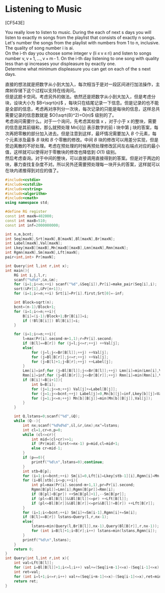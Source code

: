 # Listening to Music
[CF543E]

You really love to listen to music. During the each of next s days you will listen to exactly m songs from the playlist that consists of exactly n songs. Let's number the songs from the playlist with numbers from 1 to n, inclusive. The quality of song number i is ai.  
On the i-th day you choose some integer v (li ≤ v ≤ ri) and listen to songs number v, v + 1, ..., v + m - 1. On the i-th day listening to one song with quality less than qi increases your displeasure by exactly one.  
Determine what minimum displeasure you can get on each of the s next days.

直接的想法就是把数字从小到大加入，每次相当于是对一段区间进行加法操作，主席树存储下这个过程以支持在线询问。  
但是这题卡空间。考虑另外的做法。依然还是把数字从小到大加入，但是考虑分块，设块大小为 $B=\sqrt{n}$ ，每块只在结尾记录一下信息。但是记录的也不能是全部的信息，考虑再对序列分一次块，每次记录的只能是每块的信息，这样总共需要记录的信息数就是 $O(\sqrt{B}^2)=O(n)$ 级别的了。  
考虑询问需要什么。对于一个询问，先考虑其权值 x ，对于小于 x 的整块，需要的信息是其前缀和，那么就预处理 Mn[i][j] 表示数字的前 i 块中第 j 块的答案，每次再把零散的部分加入进去。但是注意到这样，最坏情况需要加入 $B$ 个元素，每个元素涉及最多 $B$ 块和 $B$ 个零散的修改。中间 $B$ 块的修改可以用差分实现，但是旁边离散的不好处理。考虑在预处理的时候再预处理修改区间左右端点对应的最小值，这样就可以使得对于零散块的修改也降低到 $O(1)$ 级别。  
然后考虑查询。对于中间的整块，可以直接调用直接得到的答案。但是对于两边的块，暴力查找复杂度不对。所以另外还需要预处理每一块开头的答案，这样就可以在块内递推得到对应的值了。

```cpp
#include<cstdio>
#include<cstdlib>
#include<cstring>
#include<algorithm>
#include<cmath>
using namespace std;

#define RG register
const int maxN=402000;
const int maxB=510;
const int inf=2000000000;

int n,m,bcnt;
int Seq[maxN],Srt[maxN],B[maxN],Bl[maxN],Br[maxN];
int Label[maxN],Val[maxN];
int Lkey[maxB][maxB],Mn[maxB][maxB],Lmn[maxN],Rmn[maxN];
int Rgmn[maxN],Sm[maxN],Lft[maxN];
pair<int,int> Pr[maxN];

int Query(int l,int r,int x);
int main(){
    RG int i,j,l,r;
    scanf("%d%d",&n,&m);
    for (i=1;i<=n;++i) scanf("%d",&Seq[i]),Pr[i]=make_pair(Seq[i],i);
    sort(&Pr[1],&Pr[n+1]);
    for (i=1;i<=n;++i) Srt[i]=Pr[i].first;Srt[0]=-inf;

    int Block=sqrt(n);
    bcnt=(n-1)/Block+1;
    for (i=1;i<=n;++i){
        B[i]=(i-1)/Block+1;Br[B[i]]=i;
        if (!Bl[B[i]]) Bl[B[i]]=i;
    }

    for (i=1;i<=n;++i){
        l=max(Pr[i].second-m+1,1);r=Pr[i].second;
        if (B[l]==B[r]) for (j=l;j<=r;++j) ++Val[j];
        else{
            for (j=l;j<=Br[B[l]];++j) ++Val[j];
            for (j=Bl[B[r]];j<=r;++j) ++Val[j];
            for (j=B[l]+1;j<B[r];++j) ++Label[j];
        }
        Lmn[i]=inf;for (j=Bl[B[l]];j<=Br[B[l]];++j) Lmn[i]=min(Lmn[i],Val[j]);
        Rmn[i]=inf;for (j=Bl[B[r]];j<=Br[B[r]];++j) Rmn[i]=min(Rmn[i],Val[j]);
        if (B[i]!=B[i+1]){
            int b=B[i];
            for (j=1;j<=n;++j) Val[j]+=Label[B[j]];
            for (j=1;j<=bcnt;++j) Label[j]=0,Mn[b][j]=inf,Lkey[b][j]=Val[Bl[j]];
            for (j=1;j<=n;++j) Mn[b][B[j]]=min(Mn[b][B[j]],Val[j]);
        }
    }

    int Q,lstans=0;scanf("%d",&Q);
    while (Q--){
        int nx;scanf("%d%d%d",&l,&r,&nx);nx^=lstans;
        int cl=1,cr=n,p=0;
        while (cl<=cr){
            int mid=(cl+cr)>>1;
            if (Pr[mid].first<=nx-1) p=mid,cl=mid+1;
            else cr=mid-1;
        }
        if (p==0){
            printf("%d\n",lstans=0);continue;
        }
        int stb=B[p];
        for (i=1;i<=bcnt;++i) Sm[i]=0,Lft[i]=Lkey[stb-1][i],Rgmn[i]=Mn[stb-1][i];
        for (i=Bl[stb];i<=p;++i){
            int pl=max(Pr[i].second-m+1,1),pr=Pr[i].second;
            Rgmn[B[pl]]=Lmn[i];Rgmn[B[pr]]=Rmn[i];
            if (B[pl]<B[pr]) ++Sm[B[pl]+1],--Sm[B[pr]];
            if (pl<=Bl[B[l]]&&Bl[B[l]]<=pr) ++Lft[B[l]];
            if (pl<=Bl[B[r]]&&Bl[B[r]]<=pr&&B[l]!=B[r]) ++Lft[B[r]];
        }
        for (i=1;i<=bcnt;++i) Sm[i]+=Sm[i-1],Rgmn[i]+=Sm[i];
        if (B[l]==B[r]) lstans=Query(l,r,nx-1);
        else{
            lstans=min(Query(l,Br[B[l]],nx-1),Query(Bl[B[r]],r,nx-1));
            for (int i=B[l]+1;i<B[r];i++) lstans=min(lstans,Rgmn[i]);
        }
        printf("%d\n",lstans);
    }
    return 0;
}
int Query(int l,int r,int x){
    int val=Lft[B[l]];
    for (int i=Bl[B[l]]+1;i<=l;i++) val+=(Seq[i+m-1]<=x)-(Seq[i-1]<=x);
    int ret=val;
    for (int i=l+1;i<=r;i++) val+=(Seq[i+m-1]<=x)-(Seq[i-1]<=x),ret=min(ret,val);
    return ret;
}
```